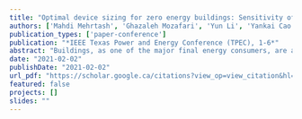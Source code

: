 ```yaml
---
title: "Optimal device sizing for zero energy buildings: Sensitivity of nonlinear model to uncertainties"
authors: ['Mahdi Mehrtash', 'Ghazaleh Mozafari', 'Yun Li', 'Yankai Cao']
publication_types: ['paper-conference']
publication: "*IEEE Texas Power and Energy Conference (TPEC), 1-6*"
abstract: "Buildings, as one of the major final energy consumers, are among key contributors to greenhouse gas emissions. A zero energy building is, by definition, a building that produces as much energy from renewable sources as it consumes yearly. In this paper, we propose a comprehensive device sizing model to find the most cost-optimal size of thermal and electrical devices in a zero energy building. The presence of several technologies (i.e., photovoltaic panel, solar thermal collector, heat pump, combined heat and power, heat storage tank, and battery energy storage) and their practical nonlinear behavior are considered in the proposed model. Then, to investigate the effect of uncertainties (i.e., demand and weather forecasting errors) in the quality of the optimal solution, a sensitivity analysis with respect to the correlation between uncertainties is performed. Finally, to illustrate the advantages of the proposed model, a typical building located on the Vancouver campus of the University of British Columbia is studied."
date: "2021-02-02"
publishDate: "2021-02-02"
url_pdf: "https://scholar.google.ca/citations?view_op=view_citation&hl=zh-CN&user=M-s3mjAAAAAJ&pagesize=80&citation_for_view=M-s3mjAAAAAJ:ZeXyd9-uunAC"
featured: false
projects: []
slides: ""
---
```

